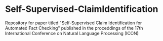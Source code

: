 # Self-Supervised-ClaimIdentification
Repository for paper titled "Self-Supervised Claim Identification for Automated Fact Checking" published in the proceddings of the 17th International Conference on Natural Language Processing (ICON)

